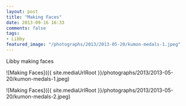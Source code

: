 ```yaml
---
layout: post
title: "Making Faces"
date: 2013-09-16 16:33
comments: false
tags:
- Libby
featured_image: "/photographs/2013/2013-05-20/kumon-medals-1.jpeg"
---
```

Libby making faces


![Making Faces]({{ site.mediaUrlRoot }}/photographs/2013/2013-05-20/kumon-medals-1.jpeg)

![Making Faces]({{ site.mediaUrlRoot }}/photographs/2013/2013-05-20/kumon-medals-2.jpeg)
